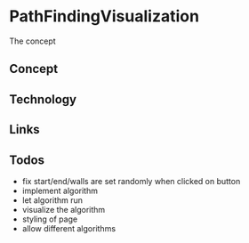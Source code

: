 # PathFindingVisualization

The concept

## Concept

## Technology

## Links

## Todos

- fix start/end/walls are set randomly when clicked on button
- implement algorithm
- let algorithm run
- visualize the algorithm
- styling of page
- allow different algorithms
